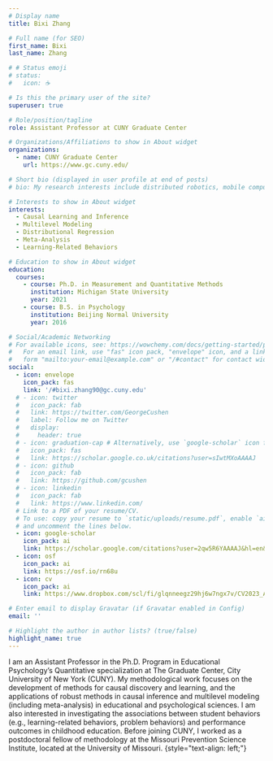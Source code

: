 ```yaml
---
# Display name
title: Bixi Zhang

# Full name (for SEO)
first_name: Bixi
last_name: Zhang

# # Status emoji
# status:
#   icon: ☕️

# Is this the primary user of the site?
superuser: true

# Role/position/tagline
role: Assistant Professor at CUNY Graduate Center

# Organizations/Affiliations to show in About widget
organizations:
  - name: CUNY Graduate Center
    url: https://www.gc.cuny.edu/

# Short bio (displayed in user profile at end of posts)
# bio: My research interests include distributed robotics, mobile computing and programmable matter.

# Interests to show in About widget
interests:
  - Causal Learning and Inference
  - Multilevel Modeling
  - Distributional Regression
  - Meta-Analysis
  - Learning-Related Behaviors

# Education to show in About widget
education:
  courses:
    - course: Ph.D. in Measurement and Quantitative Methods
      institution: Michigan State University
      year: 2021
    - course: B.S. in Psychology
      institution: Beijing Normal University
      year: 2016

# Social/Academic Networking
# For available icons, see: https://wowchemy.com/docs/getting-started/page-builder/#icons
#   For an email link, use "fas" icon pack, "envelope" icon, and a link in the
#   form "mailto:your-email@example.com" or "/#contact" for contact widget.
social:
  - icon: envelope
    icon_pack: fas
    link: '/#bixi.zhang90@gc.cuny.edu'
  # - icon: twitter
  #   icon_pack: fab
  #   link: https://twitter.com/GeorgeCushen
  #   label: Follow me on Twitter
  #   display:
  #     header: true
  # - icon: graduation-cap # Alternatively, use `google-scholar` icon from `ai` icon pack
  #   icon_pack: fas
  #   link: https://scholar.google.co.uk/citations?user=sIwtMXoAAAAJ
  # - icon: github
  #   icon_pack: fab
  #   link: https://github.com/gcushen
  # - icon: linkedin
  #   icon_pack: fab
  #   link: https://www.linkedin.com/
  # Link to a PDF of your resume/CV.
  # To use: copy your resume to `static/uploads/resume.pdf`, enable `ai` icons in `params.yaml`,
  # and uncomment the lines below.
  - icon: google-scholar
    icon_pack: ai
    link: https://scholar.google.com/citations?user=2qw5R6YAAAAJ&hl=en&oi=ao
  - icon: osf
    icon_pack: ai
    link: https://osf.io/rn68u
  - icon: cv
    icon_pack: ai
    link: https://www.dropbox.com/scl/fi/glqnneegz29hj6w7ngx7v/CV2023_AP_pub.pdf?rlkey=g1su5w5uqj1tu96ameo5a3hht&dl=0

# Enter email to display Gravatar (if Gravatar enabled in Config)
email: ''

# Highlight the author in author lists? (true/false)
highlight_name: true
---
```


I am an Assistant Professor in the Ph.D. Program in Educational Psychology’s Quantitative specialization at The Graduate Center, City University of New York (CUNY). My methodological work focuses on the development of methods for causal discovery and learning, and the applications of robust methods in causal inference and multilevel modeling (including meta-analysis) in educational and psychological sciences. I am also interested in investigating the associations between student behaviors (e.g., learning-related behaviors, problem behaviors) and performance outcomes in childhood education. Before joining CUNY, I worked as a postdoctoral fellow of methodology at the Missouri Prevention Science Institute, located at the University of Missouri.
{style="text-align: left;"}
